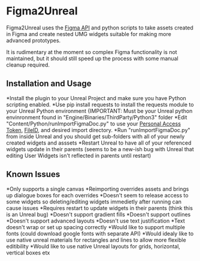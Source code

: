 # Figma2Unreal

Figma2Unreal uses the [Figma API](https://www.figma.com/developers/api) and python scripts to take assets created in Figma and create nested UMG widgets suitable for making more advanced prototypes.

It is rudimentary at the moment so complex Figma functionality is not maintained, but it should still speed up the process with some manual cleanup required.

## Installation and Usage
*Install the plugin to your Unreal Project and make sure you have Python scripting enabled.
*Use pip install requests to install the requests module to your Unreal Python environment {IMPORTANT: Must be your Unreal python envinronment found in "Engine/Binaries/ThirdParty/Python3" folder
*Edit "Content/Python/runImportFigmaDoc.py" to use your [Personal Access Token](https://www.figma.com/developers/api#access-tokens), [FileID](https://www.figma.com/developers/api#files-endpoints), and desired import directory.
*Run "runImportFigmaDoc.py" from inside Unreal and you should get sub-folders with all of your newly created widgets and asssets
*Restart Unreal to have all of your referenced widgets update in their parents (seems to be a new-ish bug with Unreal that editing User Widgets isn't reflected in parents until restart)


## Known Issues
*Only supports a single canvas
*Reimporting overrides assets and brings up dialogue boxes for each overrides
*Doesn't seem to release access to some widgets so deleting/editing widgets immedietly after running can cause issues
*Requires restart to update widgets in their parents (think this is an Unreal bug)
*Doesn't support gradient fills
*Doesn't support outlines
*Doesn't support advanced layouts
*Doesn't use text justification
*Text doesn't wrap or set up spacing correctly
*Would like to support multiple fonts (could download google fonts with separate API)
*Would idealy like to use native unreal materials for rectangles and lines to allow more flexible editibility
*Would like to use native Unreal layouts for grids, horizontal, vertical boxes etx
